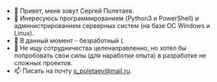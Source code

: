 - 👋 Привет, меня зовут Сергей Полетаев.
- 👀 Инересуюсь программированием (Python3 и PowerShell) и администрированием серверных систем (на базе ОС Windows и Linux).
- 🌱 В данный момент - безработный (.
- 💞️ Не ищу сотрудничества целенаправленно, но хотел бы попробовать свои силы (для наработки опыта) в разработке не сложных проектов.
- 📫 Писать на почту s_poletaev@mail.ru.

<!---
spoletaev71/spoletaev71 is a ✨ special ✨ repository because its `README.md` (this file) appears on your GitHub profile.
You can click the Preview link to take a look at your changes.
--->
